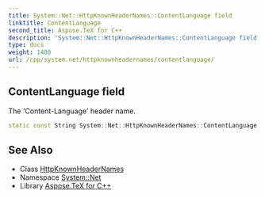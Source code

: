 ```yaml
---
title: System::Net::HttpKnownHeaderNames::ContentLanguage field
linktitle: ContentLanguage
second_title: Aspose.TeX for C++
description: 'System::Net::HttpKnownHeaderNames::ContentLanguage field. The ''Content-Language'' header name in C++.'
type: docs
weight: 1400
url: /cpp/system.net/httpknownheadernames/contentlanguage/
---
```

## ContentLanguage field


The 'Content-Language' header name.

```cpp
static const String System::Net::HttpKnownHeaderNames::ContentLanguage
```

## See Also

* Class [HttpKnownHeaderNames](../)
* Namespace [System::Net](../../)
* Library [Aspose.TeX for C++](../../../)
